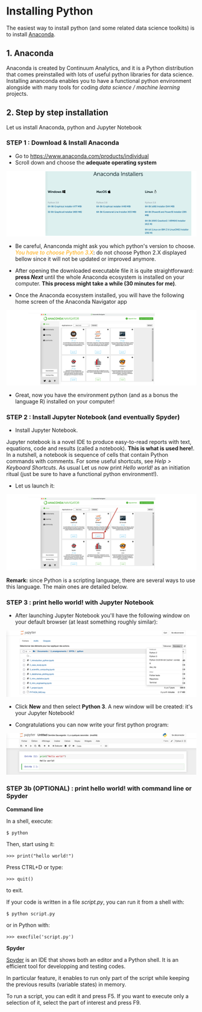 # Installing Python <a name="par2"></a>

The easiest way to install python (and some related data science toolkits) is to install [Anaconda](https://www.anaconda.com/products/individual-d).

## 1. Anaconda <a name="subpar21"></a>

Anaconda is created by Continuum Analytics, and it is a Python distribution that comes preinstalled with lots of useful python libraries for data science. Installing ananconda enables you to have a functional python environment alongside with many tools for coding *data science / machine learning* projects.

## 2. Step by step installation <a name="subpar22"></a>

Let us install Anaconda, python and Jupyter Notebook

### STEP 1 : Download & Install Anaconda

- Go to https://www.anaconda.com/products/individual
- Scroll down and choose the **adequate operating system**

![image](images/anaconda_installers.png)

- Be careful, Ananconda might ask you which python's version to choose. <font color="orange">*You have to choose Python 3.X*</font>: do not choose Python 2.X displayed bellow since it will not be updated or improved anymore.

- After opening the downloaded executable file it is quite straightforward: **press *Next*** until the whole Anaconda ecosystem is installed on your computer. **This process might take a while (30 minutes for me)**.

- Once the Anaconda ecosystem installed, you will have the following home screen of the Anaconda Navigator app

![image-3.png](images/anaconda_navigators.png)

- Great, now you have the environment python (and as a bonus the language R) installed on your computer!

### STEP 2 : Install Jupyter Notebook (and eventually Spyder)

- Install Jupyter Notebook. 

Jupyter notebook is a novel IDE to produce easy-to-read reports with text, equations, code and results (called a notebook). **This is what is used here!**. In a nutshell, a notebook is sequence of cells that contain Python commands with comments. For some useful shortcuts, see *Help > Keyboard Shortcuts*. As usual Let us now print *Hello world!* as an initiation ritual (just be sure to have a functional python environment!).

- Let us launch it:

![image-5.png](images/anaconda_navigators_2.png)

**Remark:** since Python is a scripting language, there are several ways to use this language. The main ones are detailed below.

### STEP 3 : print hello world! with Jupyter Notebook

- After launching Jupyter Notebook you'll have the following window on your default browser (at least something roughly similar):

![image-6.png](images/example_jupyter.png)

- Click **New** and then select **Python 3**. A new window will be created: it's your Jupyter Notebook!

- Congratulations you can now write your first python program:

![image-7.png](images/example_jupyter_first_code.png)

### STEP 3b (OPTIONAL) : print hello world! with command line or Spyder

**Command line**

In a shell, execute:

    $ python
Then, start using it:

    >>> print("hello world!")
Press CTRL+D or type:

    >>> quit()    
to exit.

If your code is written in a file *script.py*, you can run it from a shell with:

    $ python script.py    
or in Python with:

    >>> execfile('script.py')
    
**Spyder**

[Spyder](http://pythonhosted.org/spyder/) is an IDE that shows both an editor and a Python shell.
It is an efficient tool for developping and testing codes.

In particular feature, it enables to run only part of the script while keeping the previous results (variable states) in memory.

To run a script, you can edit it and press F5.
If you want to execute only a selection of it, select the part of interest and press F9.
